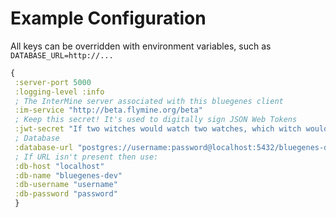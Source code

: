 # Example Configuration

All keys can be overridden with environment variables, such as `DATABASE_URL=http://...`

```clojure
{
 :server-port 5000
 :logging-level :info
 ; The InterMine server associated with this bluegenes client
 :im-service "http://beta.flymine.org/beta"
 ; Keep this secret! It's used to digitally sign JSON Web Tokens
 :jwt-secret "If two witches would watch two watches, which witch would watch which watch?"
 ; Database
 :database-url "postgres://username:password@localhost:5432/bluegenes-dev"
 ; If URL isn't present then use:
 :db-host "localhost"
 :db-name "bluegenes-dev"
 :db-username "username"
 :db-password "password"
 }
```